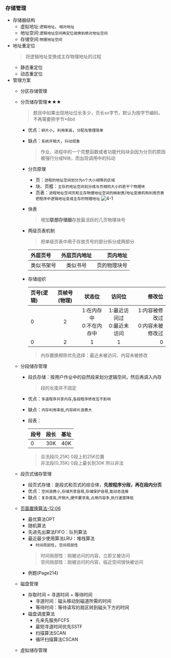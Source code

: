 ### 存储管理
  + 存储器结构
    + 虚拟地址:`逻辑地址`、`相对地址`
    + 地址空间:`逻辑地址空间再定位装换到绝对地址空间`
    + 存储空间:`物理地址空间`
  + 地址重定位
    > 将逻辑地址变换成主存物理地址的过程
    + 静态重定位
    + 动态重定位
  + 管理方案
    + 分区存储管理
    + 分页储存管理★★★
      > 题目中如果出现地址位长多少，页长xx字节，默认为按字节编码，不再需要把字节*8bit
      + 优点：`碎片小`，`利用率高`，`分配及管理简单`
      + 缺点：`系统开销大`，`抖动现象`
        > 作业、进程中的一个完整函数或者功能代码块会因为分页的原因被强行分成N块，而出现调用中的抖动
      + 分页原理
        + 页：`进程的地址空间划分为n个大小相等的区域`
        + 块、页框：`主存的地址空间划分成与页相同大小的若干个物理块`
        + 页表：`进程地址空间页和主存物理地址空间的映射表`/`地址变换机构利用页表把程序中逻辑地址变成主存的物理地址`
        ![4-1](https://github.com/flysafely/Software-Design-Engineer-Note/blob/master/%E7%AC%AC%E5%9B%9B%E7%AB%A0-%E6%93%8D%E4%BD%9C%E7%B3%BB%E7%BB%9F%E7%9F%A5%E8%AF%86/%E6%9C%AC%E7%AB%A0%E5%9B%BE%E7%A4%BA/4-1.jpg)
      + 快表
        > 增加**联想存储器**存放最活跃的几页物理块号
      + 两级页表机制
        > 把单级页表中用于存放页号的部分拆分成两部分
        
        |外层页号|外层页内地址|页内地址|
        |:----|:----:|----:|
        |类似书架号|类似书号|页的物理块号|
      + 存储组织
        
        |页号(逻辑)|页帧号(物理)|状态位|访问位|修改位|
        |:----|:----:|:----:|:----:|----:|
        |0|2|1:在内存中<br>0:不在内存中|1:最近访问过<br>0:最近未访问|1:内容被修改过<br>0:内容未被修改过|
        |0|2|1|1|0|
        > 内存置换擦除优先选择：最近未被访问、内容未被修改
    + 分段储存管理
      + 段氏存储：按用户作业中的自然段来划分逻辑空间，然后再调入内存
        > 段的长度并不固定
      + 优点：`多道程序共享内存`,`各段程序修改互不影响`
      + 缺点：`内存利用率低`,`内存碎片浪费大`
      + 段表：
      
        |段号|段长|基址|
        |:----|:----:|----:|
        |0|30K|40K|
        > 合法段(0,25K)  0段上的25K位置<br>
          非法段(0,35K)  0段上最长到30K 所以非法
    + 段页式储存管理
      + 段页式存储：是段式和页式的综合体，**先按程序分段，再在段内分页**
      + 优点：`空间浪费小`,`存储共享容易`,`存储保护容易`,`能动态连接`
      + 缺点：`复杂度高`,`开销大`,`硬件要求高`,`占用内容多`,`执行速度降低`
    + [页面置换算法-12:06](https://pan.baidu.com/play/video#/video?path=%2F%E8%B5%84%E6%BA%90%2F%E8%BD%AF%E8%80%83%E6%95%99%E7%A8%8B%2F2018%E5%B9%B4%E8%B5%84%E6%96%99%2F0%E8%BD%AF%E8%80%83%E4%B8%AD%E7%BA%A7%E4%B9%8B%E8%BD%AF%E4%BB%B6%E8%AE%BE%E8%AE%A1%E5%B8%88%2F%E8%A7%86%E9%A2%91%E5%92%8C%E8%AF%BE%E4%BB%B6%2F%E7%8E%8B%E5%AF%84%E6%B8%85%EF%BC%8C%E7%AC%AC%E4%BA%94%E7%89%88%E6%95%99%E5%AD%A6%E8%A7%86%E9%A2%91%2F%E7%AC%AC%202%20%E7%AB%A0%20%E6%93%8D%E4%BD%9C%E7%B3%BB%E7%BB%9F%2F%E7%AC%AC2%E8%8A%82%E5%AD%98%E5%82%A8%E7%AE%A1%E7%90%86_recv.mp4&t=-1)
      + 最优算法OPT
      + 随机算法
      + 先进先出算法FIFO：队列算法
      + 最近最少使用算法LRU：堆栈算法
        + `时间局部性`，`空间局部性`
        > 时间局部性：刚被访问的内容，立即又被访问<br>
          空间局部性：刚被访问的内容，临近空间很快被访问
      + 例题(Page214)
    + 磁盘管理
      + 存取时间 = 寻道时间 + 等待时间
        + 寻道时间：磁头移动到磁道所需的时间
        + 等待时间：等待读写的扇区转到磁头下方的时间
      + 磁盘调度算法
        + 先来先服务FCFS
        + 最短寻道时间优先SSTF
        + 扫描算法SCAN
        + 循环扫描算法CSCAN
      
    + 虚拟储存管理
